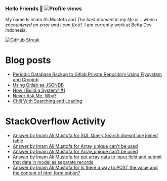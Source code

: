 ### Hello Friends 👋 ![Profile views](https://gpvc.arturio.dev/darkterminal)

My name Is Imam Ali Mustofa and _The best moment in my life is... when i encountered an error and i can fix it!_. I am currently work at Betta Dev Indonesia.

[![GitHub Streak](https://github-readme-streak-stats.herokuapp.com/?user=darkterminal&theme=dark)](https://github.com/DenverCoder1/github-readme-streak-stats)

# Blog posts
<!-- BLOG-POST-LIST:START -->
- [Periodic Database Backup to Gitlab Private Repository Using Flysystem and Cronjob](https://dev.to/darkterminal/periodic-database-backup-to-gitlab-private-repository-using-flysystem-and-cronjob-10ih)
- [Using Gitlab as JSONDB](https://dev.to/darkterminal/using-gitlab-as-jsondb-hi2)
- [How I Build a System? #1](https://dev.to/darkterminal/how-i-build-a-system-1-jaa)
- [Never Ask Me, Why?](https://dev.to/darkterminal/never-ask-me-why-2j71)
- [Chill With Searching and Loading](https://dev.to/darkterminal/chill-with-searching-and-loading-195k)
<!-- BLOG-POST-LIST:END -->

# StackOverflow Activity
<!-- STACKOVERFLOW:START -->
- [Answer by Imam Ali Mustofa for SQL Query Search doesnt use joined table](https://stackoverflow.com/questions/70795418/sql-query-search-doesnt-use-joined-table/70796452#70796452)
- [Answer by Imam Ali Mustofa for Array_unique can&#39;t be used](https://stackoverflow.com/questions/70643168/array-unique-cant-be-used/70643399#70643399)
- [Answer by Imam Ali Mustofa for Array_unique can&#39;t be used](https://stackoverflow.com/questions/70643168/array-unique-cant-be-used/70643217#70643217)
- [Answer by Imam Ali Mustofa for put array data to input field and submit that data in model as separate records](https://stackoverflow.com/questions/70617538/put-array-data-to-input-field-and-submit-that-data-in-model-as-separate-records/70632463#70632463)
- [Answer by Imam Ali Mustofa for Is there a way to POST the value and the content of html form option?](https://stackoverflow.com/questions/70628128/is-there-a-way-to-post-the-value-and-the-content-of-html-form-option/70632331#70632331)
<!-- STACKOVERFLOW:END -->
